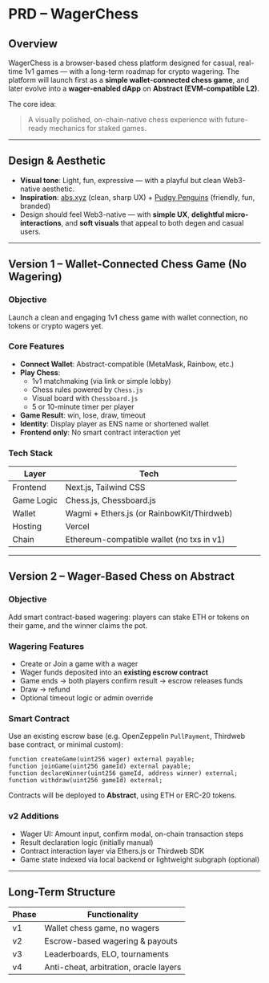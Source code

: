 

# PRD – WagerChess

## Overview

WagerChess is a browser-based chess platform designed for casual, real-time 1v1 games — with a long-term roadmap for crypto wagering. The platform will launch first as a **simple wallet-connected chess game**, and later evolve into a **wager-enabled dApp** on **Abstract (EVM-compatible L2)**.

The core idea:  
> A visually polished, on-chain-native chess experience with future-ready mechanics for staked games.

---

## Design & Aesthetic

- **Visual tone**: Light, fun, expressive — with a playful but clean Web3-native aesthetic.
- **Inspiration**: [abs.xyz](https://abs.xyz) (clean, sharp UX) + [Pudgy Penguins](https://pudgypenguins.com) (friendly, fun, branded)
- Design should feel Web3-native — with **simple UX**, **delightful micro-interactions**, and **soft visuals** that appeal to both degen and casual users.

---

## Version 1 – Wallet-Connected Chess Game (No Wagering)

### Objective

Launch a clean and engaging 1v1 chess game with wallet connection, no tokens or crypto wagers yet.

### Core Features

- **Connect Wallet**: Abstract-compatible (MetaMask, Rainbow, etc.)
- **Play Chess**:
  - 1v1 matchmaking (via link or simple lobby)
  - Chess rules powered by `Chess.js`
  - Visual board with `Chessboard.js`
  - 5 or 10-minute timer per player
- **Game Result**: win, lose, draw, timeout
- **Identity**: Display player as ENS name or shortened wallet
- **Frontend only**: No smart contract interaction yet

### Tech Stack

| Layer       | Tech                            |
|-------------|---------------------------------|
| Frontend    | Next.js, Tailwind CSS           |
| Game Logic  | Chess.js, Chessboard.js         |
| Wallet      | Wagmi + Ethers.js (or RainbowKit/Thirdweb) |
| Hosting     | Vercel                          |
| Chain       | Ethereum-compatible wallet (no txs in v1) |

---

## Version 2 – Wager-Based Chess on Abstract

### Objective

Add smart contract-based wagering: players can stake ETH or tokens on their game, and the winner claims the pot.

### Wagering Features

- Create or Join a game with a wager
- Wager funds deposited into an **existing escrow contract**
- Game ends → both players confirm result → escrow releases funds
- Draw → refund
- Optional timeout logic or admin override

### Smart Contract

Use an existing escrow base (e.g. OpenZeppelin `PullPayment`, Thirdweb base contract, or minimal custom):

```solidity
function createGame(uint256 wager) external payable;
function joinGame(uint256 gameId) external payable;
function declareWinner(uint256 gameId, address winner) external;
function withdraw(uint256 gameId) external;
```

Contracts will be deployed to **Abstract**, using ETH or ERC-20 tokens.

### v2 Additions

- Wager UI: Amount input, confirm modal, on-chain transaction steps
- Result declaration logic (initially manual)
- Contract interaction layer via Ethers.js or Thirdweb SDK
- Game state indexed via local backend or lightweight subgraph (optional)

---

## Long-Term Structure

| Phase | Functionality                          |
|-------|----------------------------------------|
| v1    | Wallet chess game, no wagers           |
| v2    | Escrow-based wagering & payouts        |
| v3    | Leaderboards, ELO, tournaments         |
| v4    | Anti-cheat, arbitration, oracle layers |

